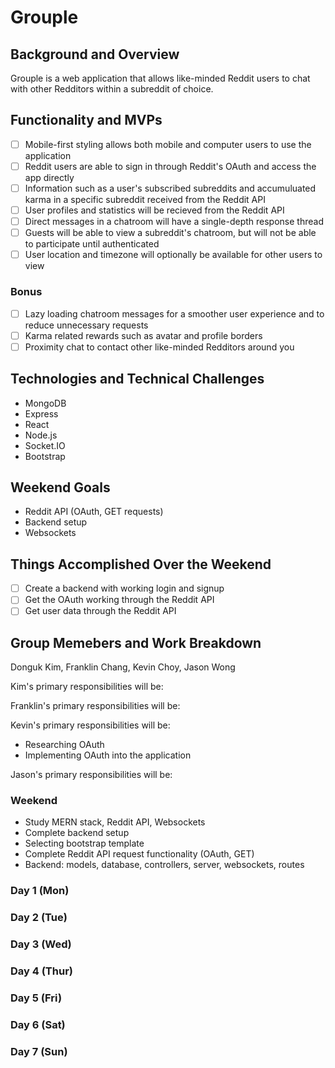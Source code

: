 # Grouple

## Background and Overview
Grouple is a web application that allows like-minded Reddit users to chat with other Redditors within a subreddit of choice.

## Functionality and MVPs
- [ ] Mobile-first styling allows both mobile and computer users to use the application
- [ ] Reddit users are able to sign in through Reddit's OAuth and access the app directly
- [ ] Information such as a user's subscribed subreddits and accumuluated karma in a specific subreddit received from the Reddit API
- [ ] User profiles and statistics will be recieved from the Reddit API
- [ ] Direct messages in a chatroom will have a single-depth response thread
- [ ] Guests will be able to view a subreddit's chatroom, but will not be able to participate until authenticated
- [ ] User location and timezone will optionally be available for other users to view

### Bonus
- [ ] Lazy loading chatroom messages for a smoother user experience and to reduce unnecessary requests
- [ ] Karma related rewards such as avatar and profile borders
- [ ] Proximity chat to contact other like-minded Redditors around you

## Technologies and Technical Challenges
- MongoDB
- Express 
- React
- Node.js
- Socket.IO
- Bootstrap

## Weekend Goals
- Reddit API (OAuth, GET requests)
- Backend setup
- Websockets

## Things Accomplished Over the Weekend
- [ ] Create a backend with working login and signup
- [ ] Get the OAuth working through the Reddit API
- [ ] Get user data through the Reddit API

## Group Memebers and Work Breakdown
Donguk Kim, Franklin Chang, Kevin Choy, Jason Wong

Kim's primary responsibilities will be:

Franklin's primary responsibilities will be:

Kevin's primary responsibilities will be:
- Researching OAuth
- Implementing OAuth into the application 

Jason's primary responsibilities will be:


### Weekend
- Study MERN stack, Reddit API, Websockets
- Complete backend setup
- Selecting bootstrap template
- Complete Reddit API request functionality (OAuth, GET)
- Backend: models, database, controllers, server, websockets, routes

### Day 1 (Mon)

### Day 2 (Tue)

### Day 3 (Wed)

### Day 4 (Thur)

### Day 5 (Fri)

### Day 6 (Sat)

### Day 7 (Sun)



